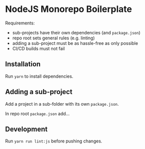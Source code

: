 # NodeJS Monorepo Boilerplate

Requirements:
- sub-projects have their own dependencies (and `package.json`)
- repo root sets general rules (e.g. linting)
- adding a sub-project must be as hassle-free as only possible
- CI/CD builds must not fail

## Installation

Run `yarn` to install dependencies.

## Adding a sub-project

Add a project in a sub-folder with its own `package.json`.

In repo root `package.json` add...

## Development

Run `yarn run lint:js` before pushing changes.
